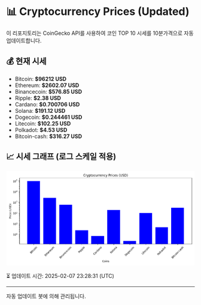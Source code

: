 
# 📊 Cryptocurrency Prices (Updated)

이 리포지토리는 CoinGecko API를 사용하여 코인 TOP 10 시세를 10분가격으로 자동 업데이트합니다.

## 💰 현재 시세
- Bitcoin: **$96212 USD**
- Ethereum: **$2602.07 USD**
- Binancecoin: **$576.85 USD**
- Ripple: **$2.38 USD**
- Cardano: **$0.700706 USD**
- Solana: **$191.12 USD**
- Dogecoin: **$0.244461 USD**
- Litecoin: **$102.25 USD**
- Polkadot: **$4.53 USD**
- Bitcoin-cash: **$316.27 USD**

## 📈 시세 그래프 (로그 스케일 적용)
![Crypto Prices](crypto_prices.png)

⏳ 업데이트 시간: 2025-02-07 23:28:31 (UTC)

---
자동 업데이트 봇에 의해 관리됩니다.
